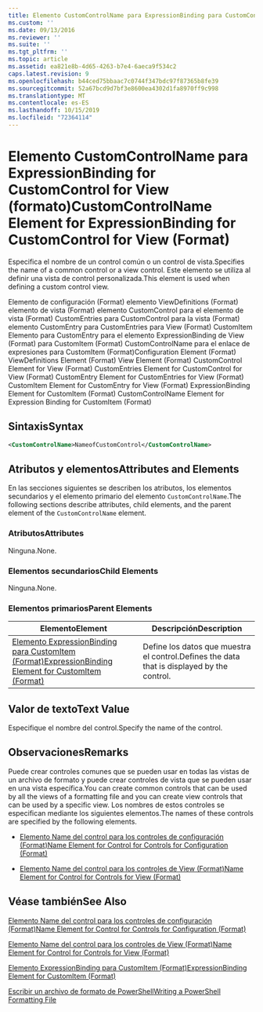 ```yaml
---
title: Elemento CustomControlName para ExpressionBinding para CustomControl para View (Format) | Microsoft Docs
ms.custom: ''
ms.date: 09/13/2016
ms.reviewer: ''
ms.suite: ''
ms.tgt_pltfrm: ''
ms.topic: article
ms.assetid: ea821e8b-4d65-4263-b7e4-6aeca9f534c2
caps.latest.revision: 9
ms.openlocfilehash: b44ced75bbaac7c0744f347bdc97f87365b8fe39
ms.sourcegitcommit: 52a67bcd9d7bf3e8600ea4302d1fa8970ff9c998
ms.translationtype: MT
ms.contentlocale: es-ES
ms.lasthandoff: 10/15/2019
ms.locfileid: "72364114"
---
```

# <a name="customcontrolname-element-for-expressionbinding-for-customcontrol-for-view-format"></a><span data-ttu-id="1e94a-102">Elemento CustomControlName para ExpressionBinding for CustomControl for View (formato)</span><span class="sxs-lookup"><span data-stu-id="1e94a-102">CustomControlName Element for ExpressionBinding for CustomControl for View (Format)</span></span>

<span data-ttu-id="1e94a-103">Especifica el nombre de un control común o un control de vista.</span><span class="sxs-lookup"><span data-stu-id="1e94a-103">Specifies the name of a common control or a view control.</span></span> <span data-ttu-id="1e94a-104">Este elemento se utiliza al definir una vista de control personalizada.</span><span class="sxs-lookup"><span data-stu-id="1e94a-104">This element is used when defining a custom control view.</span></span>

<span data-ttu-id="1e94a-105">Elemento de configuración (Format) elemento ViewDefinitions (Format) elemento de vista (Format) elemento CustomControl para el elemento de vista (Format) CustomEntries para CustomControl para la vista (Format) elemento CustomEntry para CustomEntries para View (Format) CustomItem Elemento para CustomEntry para el elemento ExpressionBinding de View (Format) para CustomItem (Format) CustomControlName para el enlace de expresiones para CustomItem (Format)</span><span class="sxs-lookup"><span data-stu-id="1e94a-105">Configuration Element (Format) ViewDefinitions Element (Format) View Element (Format) CustomControl Element for View (Format) CustomEntries Element for CustomControl for View (Format) CustomEntry Element for CustomEntries for View (Format) CustomItem Element for CustomEntry for View (Format) ExpressionBinding Element for CustomItem (Format) CustomControlName Element for Expression Binding for CustomItem (Format)</span></span>

## <a name="syntax"></a><span data-ttu-id="1e94a-106">Sintaxis</span><span class="sxs-lookup"><span data-stu-id="1e94a-106">Syntax</span></span>

```xml
<CustomControlName>NameofCustomControl</CustomControlName>
```

## <a name="attributes-and-elements"></a><span data-ttu-id="1e94a-107">Atributos y elementos</span><span class="sxs-lookup"><span data-stu-id="1e94a-107">Attributes and Elements</span></span>

<span data-ttu-id="1e94a-108">En las secciones siguientes se describen los atributos, los elementos secundarios y el elemento primario del elemento `CustomControlName`.</span><span class="sxs-lookup"><span data-stu-id="1e94a-108">The following sections describe attributes, child elements, and the parent element of the `CustomControlName` element.</span></span>

### <a name="attributes"></a><span data-ttu-id="1e94a-109">Atributos</span><span class="sxs-lookup"><span data-stu-id="1e94a-109">Attributes</span></span>

<span data-ttu-id="1e94a-110">Ninguna.</span><span class="sxs-lookup"><span data-stu-id="1e94a-110">None.</span></span>

### <a name="child-elements"></a><span data-ttu-id="1e94a-111">Elementos secundarios</span><span class="sxs-lookup"><span data-stu-id="1e94a-111">Child Elements</span></span>

<span data-ttu-id="1e94a-112">Ninguna.</span><span class="sxs-lookup"><span data-stu-id="1e94a-112">None.</span></span>

### <a name="parent-elements"></a><span data-ttu-id="1e94a-113">Elementos primarios</span><span class="sxs-lookup"><span data-stu-id="1e94a-113">Parent Elements</span></span>

|<span data-ttu-id="1e94a-114">Elemento</span><span class="sxs-lookup"><span data-stu-id="1e94a-114">Element</span></span>|<span data-ttu-id="1e94a-115">Descripción</span><span class="sxs-lookup"><span data-stu-id="1e94a-115">Description</span></span>|
|-------------|-----------------|
|[<span data-ttu-id="1e94a-116">Elemento ExpressionBinding para CustomItem (Format)</span><span class="sxs-lookup"><span data-stu-id="1e94a-116">ExpressionBinding Element for CustomItem (Format)</span></span>](./expressionbinding-element-for-customitem-for-controls-for-configuration-format.md)|<span data-ttu-id="1e94a-117">Define los datos que muestra el control.</span><span class="sxs-lookup"><span data-stu-id="1e94a-117">Defines the data that is displayed by the control.</span></span>|

## <a name="text-value"></a><span data-ttu-id="1e94a-118">Valor de texto</span><span class="sxs-lookup"><span data-stu-id="1e94a-118">Text Value</span></span>

<span data-ttu-id="1e94a-119">Especifique el nombre del control.</span><span class="sxs-lookup"><span data-stu-id="1e94a-119">Specify the name of the control.</span></span>

## <a name="remarks"></a><span data-ttu-id="1e94a-120">Observaciones</span><span class="sxs-lookup"><span data-stu-id="1e94a-120">Remarks</span></span>

<span data-ttu-id="1e94a-121">Puede crear controles comunes que se pueden usar en todas las vistas de un archivo de formato y puede crear controles de vista que se pueden usar en una vista específica.</span><span class="sxs-lookup"><span data-stu-id="1e94a-121">You can create common controls that can be used by all the views of a formatting file and you can create view controls that can be used by a specific view.</span></span> <span data-ttu-id="1e94a-122">Los nombres de estos controles se especifican mediante los siguientes elementos.</span><span class="sxs-lookup"><span data-stu-id="1e94a-122">The names of these controls are specified by the following elements.</span></span>

- [<span data-ttu-id="1e94a-123">Elemento Name del control para los controles de configuración (Format)</span><span class="sxs-lookup"><span data-stu-id="1e94a-123">Name Element for Control for Controls for Configuration (Format)</span></span>](./name-element-for-control-for-controls-for-configuration-format.md)

- [<span data-ttu-id="1e94a-124">Elemento Name del control para los controles de View (Format)</span><span class="sxs-lookup"><span data-stu-id="1e94a-124">Name Element for Control for Controls for View (Format)</span></span>](./name-element-for-control-for-controls-for-view-format.md)

## <a name="see-also"></a><span data-ttu-id="1e94a-125">Véase también</span><span class="sxs-lookup"><span data-stu-id="1e94a-125">See Also</span></span>

[<span data-ttu-id="1e94a-126">Elemento Name del control para los controles de configuración (Format)</span><span class="sxs-lookup"><span data-stu-id="1e94a-126">Name Element for Control for Controls for Configuration (Format)</span></span>](./name-element-for-control-for-controls-for-configuration-format.md)

[<span data-ttu-id="1e94a-127">Elemento Name del control para los controles de View (Format)</span><span class="sxs-lookup"><span data-stu-id="1e94a-127">Name Element for Control for Controls for View (Format)</span></span>](./name-element-for-control-for-controls-for-view-format.md)

[<span data-ttu-id="1e94a-128">Elemento ExpressionBinding para CustomItem (Format)</span><span class="sxs-lookup"><span data-stu-id="1e94a-128">ExpressionBinding Element for CustomItem (Format)</span></span>](./expressionbinding-element-for-customitem-for-controls-for-configuration-format.md)

[<span data-ttu-id="1e94a-129">Escribir un archivo de formato de PowerShell</span><span class="sxs-lookup"><span data-stu-id="1e94a-129">Writing a PowerShell Formatting File</span></span>](./writing-a-powershell-formatting-file.md)
